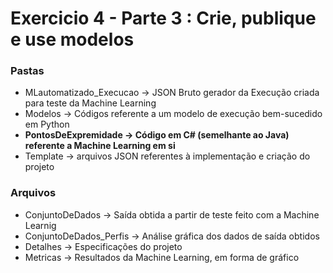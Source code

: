 # Exercicio 4 - Parte 3 : Crie, publique e use modelos

### Pastas

* MLautomatizado_Execucao → JSON Bruto gerador da Execução criada para teste da Machine Learning
* Modelos → Códigos referente a um modelo de execução bem-sucedido em Python
* **PontosDeExpremidade → Código em C# (semelhante ao Java) referente a Machine Learning em si**
* Template → arquivos JSON referentes à implementação e criação do projeto

### Arquivos

* ConjuntoDeDados → Saída obtida a partir de teste feito com a Machine Learnig
* ConjuntoDeDados_Perfis → Análise gráfica dos dados de saída obtidos
* Detalhes → Especificações do projeto
* Metricas → Resultados da Machine Learning, em forma de gráfico
